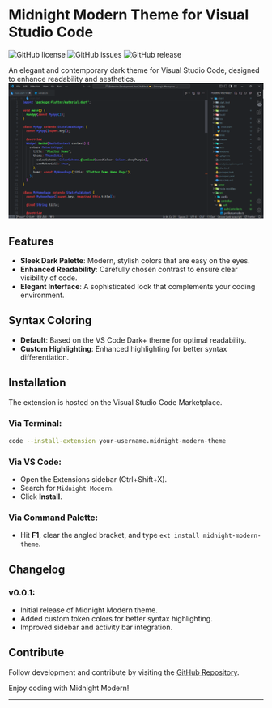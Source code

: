 # Midnight Modern Theme for Visual Studio Code

![GitHub license](https://img.shields.io/github/license/ShivangSrivastava/midnight-modern-theme) ![GitHub issues](https://img.shields.io/github/issues/ShivangSrivastava/midnight-modern-theme) ![GitHub release](https://img.shields.io/github/v/release/ShivangSrivastava/midnight-modern-theme)

An elegant and contemporary dark theme for Visual Studio Code, designed to enhance readability and aesthetics.
![Screenshot](https://raw.githubusercontent.com/ShivangSrivastava/midnight-modern/master/res/Screenshot.png)
## Features
- **Sleek Dark Palette**: Modern, stylish colors that are easy on the eyes.
- **Enhanced Readability**: Carefully chosen contrast to ensure clear visibility of code.
- **Elegant Interface**: A sophisticated look that complements your coding environment.

## Syntax Coloring
- **Default**: Based on the VS Code Dark+ theme for optimal readability.
- **Custom Highlighting**: Enhanced highlighting for better syntax differentiation.

## Installation
The extension is hosted on the Visual Studio Code Marketplace.

### Via Terminal:
```sh
code --install-extension your-username.midnight-modern-theme
```

### Via VS Code:
- Open the Extensions sidebar (Ctrl+Shift+X).
- Search for `Midnight Modern`.
- Click **Install**.

### Via Command Palette:
- Hit **F1**, clear the angled bracket, and type `ext install midnight-modern-theme`.

## Changelog
### v0.0.1:
- Initial release of Midnight Modern theme.
- Added custom token colors for better syntax highlighting.
- Improved sidebar and activity bar integration.

## Contribute
Follow development and contribute by visiting the [GitHub Repository](https://github.com/ShivangSrivastava/midnight-modern-theme).

Enjoy coding with Midnight Modern!

---
